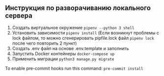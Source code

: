 ## Инструкция по разворачиванию локального сервера

1. Создать виртуальное окружение `pipenv --python 3 shell`
2. Установить зависимости `pipenv install` (Если возникнут проблемы с lock файлом, то можно сгенерировать pipfile.lock файл ```pipenv lock``` после чего повторить 2 пункт)
3. Создать .env файл на основе .env.template и заполнить
4. Запустить Docker контейнеры `docker-compose up`
5. Применить миграции `python3 manage.py migrate`

To enable pre-commit hooks run this command:
```pre-commit install```
